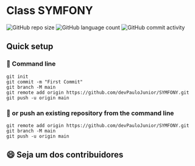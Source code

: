 # Class SYMFONY

![GitHub repo size](https://img.shields.io/github/repo-size/devPauloJunior/SYMFONY?style=flat-square)
![GitHub language count](https://img.shields.io/github/languages/count/devPauloJunior/SYMFONY?style=flat-square)
![GitHub commit activity](https://img.shields.io/github/commit-activity/w/devPauloJunior/SYMFONY?style=flat-square)

## Quick setup

### 🚀 Command line
```
git init
git commit -m "First Commit"
git branch -M main
git remote add origin https://github.com/devPauloJunior/SYMFONY.git
git push -u origin main
```

### 🚀 or push an existing repository from the command line
```
git remote add origin https://github.com/devPauloJunior/SYMFONY.git
git branch -M main
git push -u origin main
```

## 😄 Seja um dos contribuidores<br>